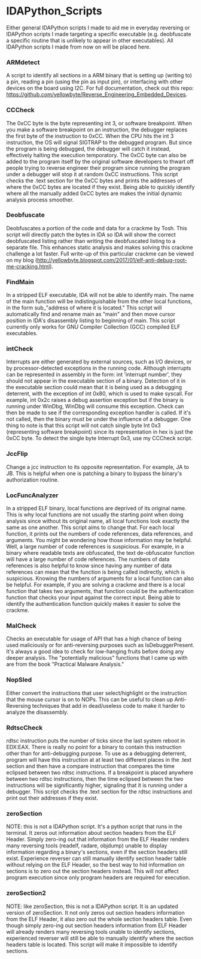 # IDAPython_Scripts
Either general IDAPython scripts I made to aid me in everyday reversing or IDAPython scripts I made targeting a specific executable (e.g. deobfuscate a specific routine that is unlikely to appear in other executables). All IDAPython scripts I made from now on will be placed here. 

### ARMdetect ###
A script to identify all sections in a ARM binary that is setting up (writing to) a pin, reading a pin (using the pin as input pin), or interfacing with other devices on the board using I2C. For full documentation, check out this repo: https://github.com/yellowbyte/Reverse_Engineering_Embedded_Devices.

### CCCheck ###
The 0xCC byte is the byte representing int 3, or software breakpoint. When you make a software breakpoint on an instruction, the debugger replaces the first byte of the instruction to 0xCC. When the CPU hits the int 3 instruction, the OS will signal SIGTRAP to the debugged program. But since the program is being debugged, the debugger will catch it instead, effectively halting the execution temporatory. The 0xCC byte can also be added to the program itself by the original software developers to thwart off people trying to reverse engineer their program since running the program under a debugger will stop it at random 0xCC instructions. This script checks the .text section for the 0xCC bytes and prints the addresses of where the 0xCC bytes are located if they exist. Being able to quickly identify where all the manually added 0xCC bytes are makes the initial dynamic analysis process smoother. 

### Deobfuscate ###
Deobfuscates a portion of the code and data for a crackme by Tosh. This script will directly patch the bytes in IDA so IDA will show the correct deobfuscated listing rather than writing the deobfuscated listing to a separate file. This enhances static analysis and makes solving this crackme challenge a lot faster. Full write-up of this particular crackme can be viewed on my blog (http://yellowbyte.blogspot.com/2017/01/elf-anti-debug-root-me-cracking.html).

### FindMain ###
In a stripped ELF executable, IDA will not be able to identify main. The name of the main function will be indistinguishable from the other local functions, in the form sub_"address of where it is located." This script will automatically find and rename main as "main" and then move cursor position in IDA's disassembly listing to beginning of main. This script currently only works for GNU Compiler Collection (GCC) compiled ELF executables.

### intCheck ###
Interrupts are either generated by external sources, such as I/O devices, or by processor-detected exceptions in the running code. Although interrupts can be represented in assembly in the form: int 'interrupt number', they should not appear in the executable section of a binary. Detection of it in the executable section could mean that it is being used as a debugging deterrent, with the exception of int 0x80, which is used to make syscall. For example, int 0x2c raises a debug assertion exception but if the binary is running under WinDbg, WinDbg will consume this exception. Check can then be made to see if the corresponding exception handler is called. If it's not called, then the binary must be under the influence of a debugger. One thing to note is that this script will not catch single byte Int 0x3 (representing software breakpoint) since its representation in hex is just the 0xCC byte. To detect the single byte Interrupt 0x3, use my CCCheck script.

### JccFlip ###
Change a jcc instruction to its opposite representation. For example, JA to JB. This is helpful when one is patching a binary to bypass the binary's authorization routine. 

### LocFuncAnalyzer ###
In a stripped ELF binary, local functions are deprived of its original name. This is why local functions are not usually the starting point when doing analysis since without its original name, all local functions look exactly the same as one another. This script aims to change that. For each local function, it prints out the numbers of code references, data references, and arguments. You might be wondering how those information may be helpful. Well, a large number of code references is suspicious. For example, in a binary where readable texts are obfuscated, the text de-obfuscator function will have a large number of code references. The numbers of data references is also helpful to know since having any number of data references can mean that the function is being called indirectly, which is suspicious. Knowing the numbers of arguments for a local function can also be helpful. For example, if you are solving a crackme and there is a local function that takes two arguments, that function could be the authentication function that checks your input against the correct input. Being able to identify the authentication function quickly makes it easier to solve the crackme. 

### MalCheck ###
Checks an executable for usage of API that has a high chance of being used maliciously or for anti-reversing purposes such as IsDebuggerPresent. It's always a good idea to check for low-hanging fruits before doing any deeper analysis. The "potentially malicious" functions that I came up with are from the book "Practical Malware Analysis."

### NopSled ###
Either convert the instructions that user select/highlight or the instruction that the mouse cursor is on to NOPs. This can be useful to clean up Anti-Reversing techniques that add in dead/useless code to make it harder to analyze the disassembly.  

### RdtscCheck ###
rdtsc instruction puts the number of ticks since the last system reboot in EDX:EAX. There is really no point for a binary to contain this instruction other than for anti-debugging purpose. To use as a debugging deterrent, program will have this instruction at at least two different places in the .text section and then have a compare instruction that compares the time eclipsed between two rdtsc instructions. If a breakpoint is placed anywhere between two rdtsc instructions, then the time eclipsed between the two instructions will be significantly higher, signaling that it is running under a debugger. This script checks the .text section for the rdtsc instructions and print out their addresses if they exist. 

### zeroSection ###
NOTE: this is not a IDAPython script. It's a python script that runs in the terminal. It zeros out information about section headers from the ELF Header. Simply zero-ing out that information from the ELF Header renders many reversing tools (readelf, radare, objdump) unable to display information regarding a binary's sections, even if the section headers still exist. Experience reverser can still manually identify section header table without relying on the ELF Header, so the best way to hid information on sections is to zero out the section headers instead. This will not affect program execution since only program headers are required for execution.    

### zeroSection2 ###
NOTE: like zeroSection, this is not a IDAPython script. It is an updated version of zeroSection. It not only zeros out section headers information from the ELF Header, it also zero out the whole section headers table. Even though simply zero-ing out section headers information from ELF Header will already renders many reversing tools unable to identify sections, experienced reverser will still be able to manually identify where the section headers table is located. This script will make it impossible to identify sections.
